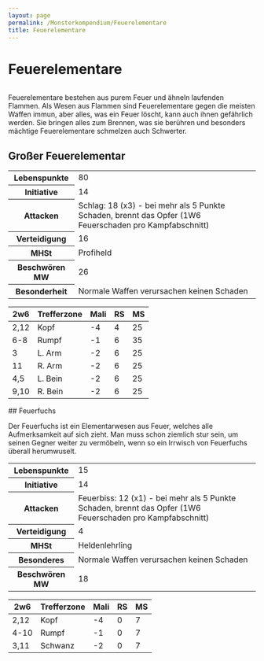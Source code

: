 ```yaml
---
layout: page
permalink: /Monsterkompendium/Feuerelementare
title: Feuerelementare
---
```


# Feuerelementare

<img alt="" src="{{ site.baseurl }}/assets/images/monster/feuerelementar.jpg" />

Feuerelementare bestehen aus purem Feuer und ähneln laufenden Flammen. Als Wesen aus Flammen sind Feuerelementare gegen die meisten Waffen immun, aber alles, was ein Feuer löscht, kann auch ihnen gefährlich werden. Sie bringen alles zum Brennen, was sie berühren und besonders mächtige Feuerelementare schmelzen auch Schwerter.

## Großer Feuerelementar

<table>
<tbody>
<tr><th>Lebenspunkte</th><td>80</td></tr>
<tr><th>Initiative</th><td>14</td></tr>
<tr><th>Attacken</th><td>Schlag: 18 (x3) - bei mehr als 5 Punkte Schaden, brennt das Opfer (1W6 Feuerschaden pro Kampfabschnitt)</td></tr>
<tr><th>Verteidigung</th><td>16</td></tr>
<tr><th>MHSt</th><td>Profiheld</td></tr>
<tr><th>Beschwören MW</th><td>26</td></tr>
<tr><th>Besonderheit</th><td>Normale Waffen verursachen keinen Schaden</td></tr>
</tbody>
</table>
<table>
<thead>
<tr><th>2w6</th><th>Trefferzone</th><th>Mali</th><th>RS</th><th>MS</th></tr>
</thead>
<tbody>
<tr><td>2,12</td><td>Kopf</td><td>-4</td><td>4</td><td>25</td></tr>
<tr><td>6-8</td><td>Rumpf</td><td>-1</td><td>6</td><td>35</td></tr>
<tr><td>3</td><td>L. Arm</td><td>-2</td><td>6</td><td>25</td></tr>
<tr><td>11</td><td>R. Arm</td><td>-2</td><td>6</td><td>25</td></tr>
<tr><td>4,5</td><td>L. Bein</td><td>-2</td><td>6</td><td>25</td></tr>
<tr><td>9,10</td><td>R. Bein</td><td>-2</td><td>6</td><td>25</td></tr>
</tbody>
</table>
## Feuerfuchs

Der Feuerfuchs ist ein Elementarwesen aus Feuer, welches alle Aufmerksamkeit auf sich zieht. Man muss schon ziemlich stur sein, um seinen Gegner weiter zu vermöbeln, wenn so ein Irrwisch von Feuerfuchs überall herumwuselt.

<table>
<tbody>
<tr><th>Lebenspunkte</th><td>15</td></tr>
<tr><th>Initiative</th><td>14</td></tr>
<tr><th>Attacken</th><td>Feuerbiss: 12 (x1) - bei mehr als 5 Punkte Schaden, brennt das Opfer (1W6 Feuerschaden pro Kampfabschnitt)</td></tr>
<tr><th>Verteidigung</th><td>4</td></tr>
<tr><th>MHSt</th><td>Heldenlehrling</td></tr>
<tr><th>Besonderes</th><td>Normale Waffen verursachen keinen Schaden</td></tr>
<tr><th>Beschwören MW</th><td>18</td></tr>
</tbody>
</table>
<table>
<thead>
<tr><th>2w6</th><th>Trefferzone</th><th>Mali</th><th>RS</th><th>MS</th></tr>
</thead>
<tbody>
<tr><td>2,12</td><td>Kopf</td><td>-4</td><td>0</td><td>7</td></tr>
<tr><td>4-10</td><td>Rumpf</td><td>-1</td><td>0</td><td>7</td></tr>
<tr><td>3,11</td><td>Schwanz</td><td>-2</td><td>0</td><td>7</td></tr>
</tbody>
</table>

